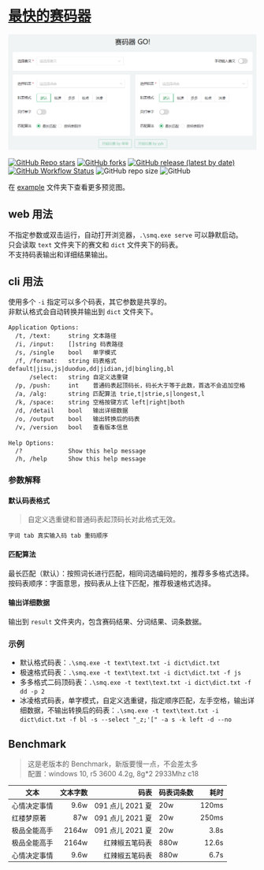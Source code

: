 # [最快的赛码器](https://github.com/cxcn/gosmq)

![](example/preview-serve.png)


[![GitHub Repo stars](https://img.shields.io/github/stars/cxcn/gosmq)](https://github.com/cxcn/gosmq/stargazers)
[![GitHub forks](https://img.shields.io/github/forks/cxcn/gosmq)](https://github.com/cxcn/gosmq/network/members)
[![GitHub release (latest by date)](https://img.shields.io/github/v/release/cxcn/gosmq)](https://github.com/cxcn/gosmq/releases)
[![GitHub Workflow Status](https://img.shields.io/github/workflow/status/cxcn/gosmq/Build)](https://github.com/cxcn/gosmq/actions/workflows/build.yml)
![GitHub repo size](https://img.shields.io/github/repo-size/cxcn/gosmq)
![GitHub](https://img.shields.io/github/license/cxcn/gosmq)


在 [example](./example) 文件夹下查看更多预览图。

## web 用法

不指定参数或双击运行，自动打开浏览器，`.\smq.exe serve` 可以静默启动。  
只会读取 `text` 文件夹下的赛文和 `dict` 文件夹下的码表。  
不支持码表输出和详细结果输出。

## cli 用法

使用多个 `-i` 指定可以多个码表，其它参数是共享的。  
非默认格式会自动转换并输出到 `dict` 文件夹下。

```
Application Options:
  /t, /text:     string 文本路径
  /i, /input:    []string 码表路径
  /s, /single    bool   单字模式
  /f, /format:   string 码表格式 default|jisu,js|duoduo,dd|jidian,jd|bingling,bl
      /select:   string 自定义选重键
  /p, /push:     int    普通码表起顶码长，码长大于等于此数，首选不会追加空格
  /a, /alg:      string 匹配算法 trie,t|strie,s|longest,l
  /k, /space:    string 空格按键方式 left|right|both
  /d, /detail    bool   输出详细数据
  /o, /output    bool   输出转换后的码表
  /v, /version   bool   查看版本信息

Help Options:
  /?             Show this help message
  /h, /help      Show this help message
```

### 参数解释

#### 默认码表格式

> 自定义选重键和普通码表起顶码长对此格式无效。

`字词 tab 真实输入码 tab 重码顺序`

#### 匹配算法

最长匹配（默认）：按照词长进行匹配，相同词选编码短的，推荐多多格式选择。  
按码表顺序：字面意思，按码表从上往下匹配，推荐极速格式选择。

#### 输出详细数据

输出到 `result` 文件夹内，包含赛码结果、分词结果、词条数据。

### 示例

- 默认格式码表：`.\smq.exe -t text\text.txt -i dict\dict.txt`
- 极速格式码表：`.\smq.exe -t text\text.txt -i dict\dict.txt -f js`
- 多多格式二码顶码表：`.\smq.exe -t text\text.txt -i dict\dict.txt -f dd -p 2`
- 冰凌格式码表，单字模式，自定义选重键，指定顺序匹配，左手空格，输出详细数据，不输出转换后的码表：`.\smq.exe -t text\text.txt -i dict\dict.txt -f bl -s --select "_z;'[" -a s -k left -d --no`

## Benchmark

> 这是老版本的 Benchmark，新版要慢一点，不会差太多  
> 配置：windows 10, r5 3600 4.2g, 8g\*2 2933Mhz c18

| 文本         | 文本字数 |             码表 | 码表词条数 |  耗时 |
| ------------ | -------: | ---------------: | ---------- | ----: |
| 心情决定事情 |     9.6w | 091 点儿 2021 夏 | 20w        | 120ms |
| 红楼梦原著   |      87w | 091 点儿 2021 夏 | 20w        | 250ms |
| 极品全能高手 |    2164w | 091 点儿 2021 夏 | 20w        |  3.8s |
| 极品全能高手 |    2164w |   红辣椒五笔码表 | 880w       | 12.6s |
| 心情决定事情 |     9.6w |   红辣椒五笔码表 | 880w       |  6.7s |
